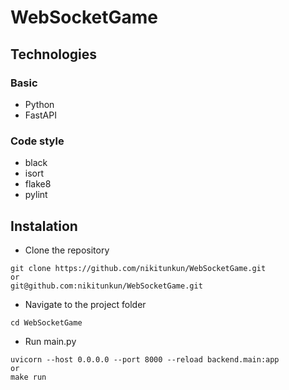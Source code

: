 # WebSocketGame

## Technologies

### Basic
- Python
- FastAPI

### Code style
- black
- isort
- flake8
- pylint

## Instalation
- Clone the repository
```
git clone https://github.com/nikitunkun/WebSocketGame.git
or
git@github.com:nikitunkun/WebSocketGame.git
```
- Navigate to the project folder
```
cd WebSocketGame
```
- Run main.py
```
uvicorn --host 0.0.0.0 --port 8000 --reload backend.main:app
or
make run
```
